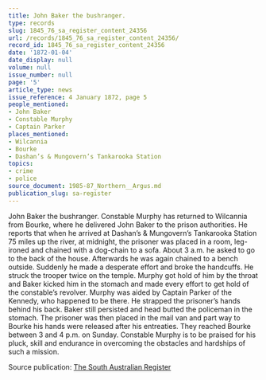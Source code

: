 ```yaml
---
title: John Baker the bushranger.
type: records
slug: 1845_76_sa_register_content_24356
url: /records/1845_76_sa_register_content_24356/
record_id: 1845_76_sa_register_content_24356
date: '1872-01-04'
date_display: null
volume: null
issue_number: null
page: '5'
article_type: news
issue_reference: 4 January 1872, page 5
people_mentioned:
- John Baker
- Constable Murphy
- Captain Parker
places_mentioned:
- Wilcannia
- Bourke
- Dashan’s & Mungovern’s Tankarooka Station
topics:
- crime
- police
source_document: 1985-87_Northern__Argus.md
publication_slug: sa-register
---
```


John Baker the bushranger.  Constable Murphy has returned to Wilcannia from Bourke, where he delivered John Baker to the prison authorities.  He reports that when he arrived at Dashan’s & Mungovern’s Tankarooka Station 75 miles up the river, at midnight, the prisoner was placed in a room, leg-ironed and chained with a dog-chain to a sofa.  About 3 a.m. he asked to go to the back of the house.  Afterwards he was again chained to a bench outside.  Suddenly he made a desperate effort and broke the handcuffs.  He struck the trooper twice on the temple.  Murphy got hold of him by the throat and Baker kicked him in the stomach and made every effort to get hold of the constable’s revolver.  Murphy was aided by Captain Parker of the Kennedy, who happened to be there.  He strapped the prisoner’s hands behind his back.  Baker still persisted and head butted the policeman in the stomach.  The prisoner was then placed in the mail van and part way to Bourke his hands were released after his entreaties.  They reached Bourke between 3 and 4 p.m. on Sunday.  Constable Murphy is to be praised for his pluck, skill and endurance in overcoming the obstacles and hardships of such a mission.

Source publication: [The South Australian Register](/publications/sa-register/)
